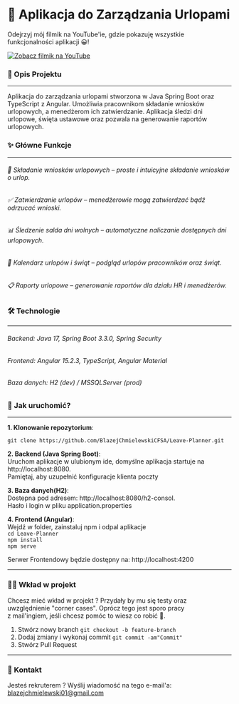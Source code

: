 # 📅 Aplikacja do Zarządzania Urlopami
Odejrzyj  mój filmik na YouTube'ie, gdzie pokazuję wszystkie funkcjonalności aplikacji 😀!  

[![Zobacz filmik na YouTube](https://img.youtube.com/vi/ZlaVhT5E9NU/0.jpg)](https://youtu.be/ZlaVhT5E9NU)


### 📖 Opis Projektu
___
Aplikacja do zarządzania urlopami stworzona w Java Spring Boot oraz TypeScript z Angular. Umożliwia pracownikom składanie wniosków urlopowych, a menedżerom ich zatwierdzanie. Aplikacja śledzi dni urlopowe, święta ustawowe oraz pozwala na generowanie raportów urlopowych.

### ✨ Główne Funkcje
___
###### 📝 Składanie wniosków urlopowych – proste i intuicyjne składanie wniosków o urlop.
###### ✅ Zatwierdzanie urlopów – menedżerowie mogą zatwierdzać bądź odrzucać wnioski.
###### 📊 Śledzenie salda dni wolnych – automatyczne naliczanie dostępnych dni urlopowych.
###### 📅 Kalendarz urlopów i świąt – podgląd urlopów pracowników oraz świąt.
###### 📋 Raporty urlopowe – generowanie raportów dla działu HR i menedżerów.
### 🛠️ Technologie
---
###### Backend: Java 17, Spring Boot 3.3.0, Spring Security
###### Frontend: Angular 15.2.3, TypeScript, Angular Material
###### Baza danych: H2 (dev) / MSSQLServer (prod)


### 🚀 Jak uruchomić?
___
**1. Klonowanie repozytorium**:

`git clone https://github.com/BlazejChmielewskiCFSA/Leave-Planner.git`  

**2. Backend (Java Spring Boot)**:  
Uruchom aplikacje w ulubionym ide, domyślne aplikacja startuje na http://localhost:8080.  
Pamiętaj, aby uzupełnić konfiguracje klienta poczty

**3. Baza danych(H2)**:   
Dostepna pod adresem: http://localhost:8080/h2-consol.  
Hasło i login w pliku application.properties  

**4. Frontend (Angular)**:  
Wejdź w folder, zainstaluj npm i odpal aplikacje  
`cd Leave-Planner`  
`npm install`  
`npm serve` 

Serwer Frontendowy będzie dostępny na: http://localhost:4200
___
### 🧑‍💻 Wkład w projekt
Chcesz mieć wkład w projekt ? Przydały by mu się testy oraz  
uwzględnienie "corner cases". Oprócz tego jest sporo pracy  
z mail'ingiem, jeśli chcesz pomóc to wiesz co robić 🤝.
1. Stwórz nowy branch `git checkout -b feature-branch`
2. Dodaj zmiany i wykonaj commit `git commit -am"Commit"`
3. Stwórz Pull Request

---
### 📧 Kontakt
Jesteś rekruterem ? Wyślij wiadomość na tego e-mail'a: blazejchmielewski01@gmail.com  
